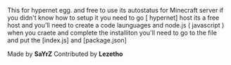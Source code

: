 This for hypernet egg. and free to use its autostatus for Minecraft server if you didn't know how to setup it you need to go 
[ hypernet] host its a free host and you'll need to create a code launguages and node.js ( javascript ) when you craete and complete the installiton you'll need to go to the file and put the [index.js] and [package.json] 

Made by __SaYrZ__
Contributed by __Lezetho__